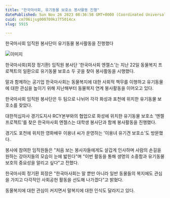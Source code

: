 ```yaml
---
title: "한국마사회, 유기동물 보호소 봉사활동 진행"
datePublished: Sun Nov 26 2023 08:36:58 GMT+0000 (Coordinated Universal Time)
cuid: cm706ijsg000709kz7f5014cx
slug: 5915

---
```



한국마사회 임직원 봉사단이 유기동물 봉사활동을 진행했다

![이미지](https://cdn.hashnode.com/res/hashnode/image/upload/v1739260028012/6404262d-5285-4dcb-a73a-0c568a106bde.jpeg)

한국마사회(회장 정기환) 임직원 봉사단 '한국마사회 엔젤스'는 지난 22일 동물복지 프로젝트의 일환으로 유기동물 보호소 두 곳을 찾아 봉사활동을 시행했다.

말과 함께하는 공기업 한국마사회는 동물복지에 대한 사회적 책무를 이행하고 유기동물에 대한 관심을 높이기 위해 지난해부터 동물복지 연계 봉사활동을 이어오고 있다.

한국마사회 임직원 봉사단은 두 팀으로 나뉘어 각각 화성과 포천에 위치한 유기동물 보호소를 찾았다.

대한적십자사 경기도지사 RCY본부와의 협업으로 화성에 위치한 유기동물 보호소 '엔젤프로젝트'를 찾은 한국마사회 엔젤스는 대학생 봉사단과 함께 봉사활동을 진행했다.

경기도 포천에 위치한 영화배우 이용녀 씨가 운영하는 '이용녀 유기견 보호소'도 방문했다.

봉사에 참여한 임직원들은 "처음 보는 봉사자들에게도 살갑게 인사하며 사람의 손길을 원하는 강아지들의 모습이 눈에 밟힌다"며 "이번 활동을 통해 생명의 소중함과 유기동물 보호의 중요성을 알리고 싶다"고 전했다.

한국마사회 정기환 회장은 "한국마사회는 말 뿐만 아니라 일반 동물들의 복지에도 관심을 가지고 다각적인 사회공헌 활동을 선도해 나가겠다"고 밝혔다.

동물복지에 대한 관심이 커지면서 말복지에 대한 인식도 달라지고 있다.